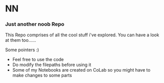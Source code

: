 # NN
### Just another noob Repo
This Repo comprises of all the cool stuff i've explored. 
You can have a look at them too......

Some pointers :)

- Feel free to use the code
- Do modify the filepaths before using it
- Some of my Notebooks are created on CoLab so you might have to make changes to some parts
